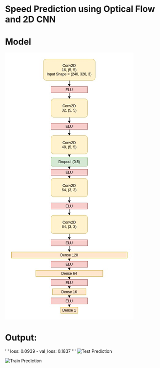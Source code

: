 # Speed Prediction using Optical Flow and 2D CNN
# Model

![Model](output/SpeedPredictionModel.jpg)

# Output:
'''
loss: 0.0939 - val_loss: 0.1837
'''
![Test Prediction](/output/train-predict.gif)

![Train Prediction](/output/train-predict.gif)